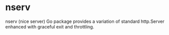 nserv
=====

nserv (nice server) Go package provides a variation of standard http.Server enhanced with graceful exit and throttling.
